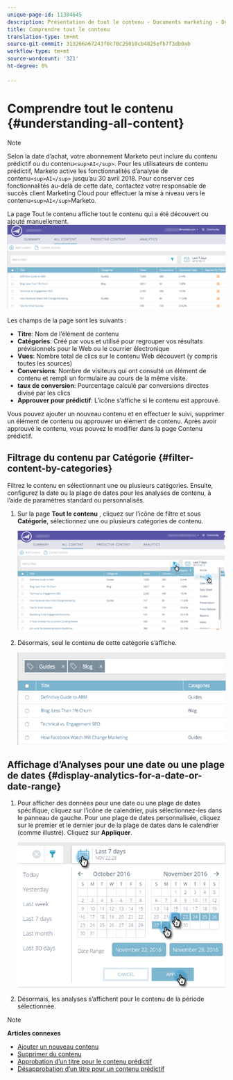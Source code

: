 ```yaml
---
unique-page-id: 11384645
description: Présentation de tout le contenu - Documents marketing - Documentation du produit
title: Comprendre tout le contenu
translation-type: tm+mt
source-git-commit: 313266a67243f0c70c25010cb4825efb7f3db0ab
workflow-type: tm+mt
source-wordcount: '321'
ht-degree: 0%

---
```



# Comprendre tout le contenu {#understanding-all-content}

>[!NOTE]
>
>Selon la date d’achat, votre abonnement Marketo peut inclure du contenu prédictif ou du contenu`<sup>AI</sup>`. Pour les utilisateurs de contenu prédictif, Marketo active les fonctionnalités d’analyse de contenu`<sup>AI</sup>` jusqu’au 30 avril 2018. Pour conserver ces fonctionnalités au-delà de cette date, contactez votre responsable de succès client Marketing Cloud pour effectuer la mise à niveau vers le contenu`<sup>AI</sup>`Marketo.

La page Tout le contenu affiche tout le contenu qui a été découvert ou ajouté manuellement.   ![](assets/image2017-10-3-9-3a4-3a56.png)

Les champs de la page sont les suivants :

* **Titre**: Nom de l’élément de contenu
* **Catégories**: Créé par vous et utilisé pour regrouper vos résultats prévisionnels pour le Web ou le courrier électronique
* **Vues**: Nombre total de clics sur le contenu Web découvert (y compris toutes les sources)
* **Conversions**: Nombre de visiteurs qui ont consulté un élément de contenu et rempli un formulaire au cours de la même visite.
* **taux de conversion**: Pourcentage calculé par conversions directes divisé par les clics
* **Approuver pour prédictif**: L’icône s’affiche si le contenu est approuvé.

Vous pouvez ajouter un nouveau contenu et en effectuer le suivi, supprimer un élément de contenu ou approuver un élément de contenu. Après avoir approuvé le contenu, vous pouvez le modifier dans la page Contenu prédictif.

## Filtrage du contenu par Catégorie  {#filter-content-by-categories}

Filtrez le contenu en sélectionnant une ou plusieurs catégories. Ensuite, configurez la date ou la plage de dates pour les analyses de contenu, à l’aide de paramètres standard ou personnalisés.

1. Sur la page **Tout le contenu** , cliquez sur l’icône de filtre et sous **Catégorie**, sélectionnez une ou plusieurs catégories de contenu.

   ![](assets/image2017-10-3-9-3a5-3a52.png)

1. Désormais, seul le contenu de cette catégorie s’affiche.

   ![](assets/image2017-10-3-9-3a6-3a23.png)

## Affichage d’Analyses pour une date ou une plage de dates {#display-analytics-for-a-date-or-date-range}

1. Pour afficher des données pour une date ou une plage de dates spécifique, cliquez sur l’icône de calendrier, puis sélectionnez-les dans le panneau de gauche. Pour une plage de dates personnalisée, cliquez sur le premier et le dernier jour de la plage de dates dans le calendrier (comme illustré). Cliquez sur **Appliquer**.

   ![](assets/all-content-calendar-filter-hands.png)

1. Désormais, les analyses s’affichent pour le contenu de la période sélectionnée.

>[!NOTE]
>
>**Articles connexes**
>
>* [Ajouter un nouveau contenu](add-new-content.md)
>* [Supprimer du contenu](delete-content.md)
>* [Approbation d’un titre pour le contenu prédictif](approve-a-title-for-predictive-content.md)
>* [Désapprobation d’un titre pour un contenu prédictif](unapprove-a-title-for-predictive-content.md)

>



